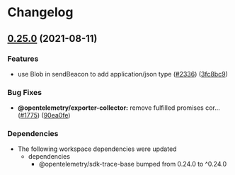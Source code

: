# Changelog

## [0.25.0](https://www.github.com/open-telemetry/opentelemetry-js/compare/exporter-collector-v0.24.0...exporter-collector-v0.25.0) (2021-08-11)


### Features

* use Blob in sendBeacon to add application/json type ([#2336](https://www.github.com/open-telemetry/opentelemetry-js/issues/2336)) ([3fc8bc9](https://www.github.com/open-telemetry/opentelemetry-js/commit/3fc8bc9a8d332a92535a6bd150e16dcd9abbb4bd))


### Bug Fixes

* **@opentelemetry/exporter-collector:** remove fulfilled promises cor… ([#1775](https://www.github.com/open-telemetry/opentelemetry-js/issues/1775)) ([90ea0fe](https://www.github.com/open-telemetry/opentelemetry-js/commit/90ea0fed52f406005550862f9b645803f89e36a9))



### Dependencies

* The following workspace dependencies were updated
  * dependencies
    * @opentelemetry/sdk-trace-base bumped from 0.24.0 to ^0.24.0